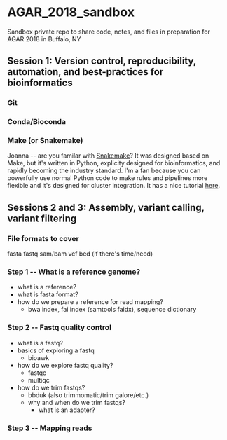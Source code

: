 # AGAR_2018_sandbox

Sandbox private repo to share code, notes, and files in preparation for AGAR 2018 in Buffalo, NY

## Session 1: Version control, reproducibility, automation, and best-practices for bioinformatics
### Git

### Conda/Bioconda

### Make (or Snakemake)
Joanna -- are you familar with [Snakemake](https://snakemake.readthedocs.io/en/stable/)? It was designed based on Make, but it's written in Python, explicity designed for bioinformatics, and rapidly becoming the industry standard. I'm a fan because you can powerfully use normal Python code to make rules and pipelines more flexible and it's designed for cluster integration. It has a nice tutorial [here](https://snakemake.readthedocs.io/en/stable/tutorial/tutorial.html).

## Sessions 2 and 3: Assembly, variant calling, variant filtering
### File formats to cover
fasta
fastq
sam/bam
vcf
bed (if there's time/need)

### Step 1 -- What is a reference genome?
- what is a reference?
- what is fasta format?
- how do we prepare a reference for read mapping?
  - bwa index, fai index (samtools faidx), sequence dictionary

### Step 2 -- Fastq quality control
- what is a fastq?
- basics of exploring a fastq
  - bioawk
- how do we explore fastq quality?
  - fastqc
  - multiqc
- how do we trim fastqs?
  - bbduk (also trimmomatic/trim galore/etc.)
  - why and when do we trim fastqs?
    - what is an adapter?

### Step 3 -- Mapping reads
 



